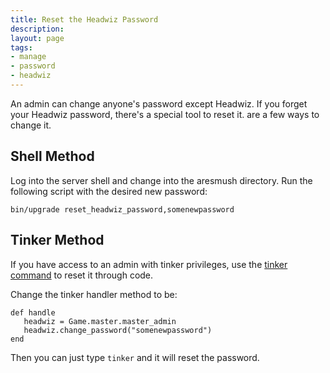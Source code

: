 ```yaml
---
title: Reset the Headwiz Password
description:
layout: page
tags: 
- manage
- password
- headwiz
---
```


An admin can change anyone's password except Headwiz. If you forget your Headwiz password, there's a special tool to reset it. are a few ways to change it.

## Shell Method

Log into the server shell and change into the aresmush directory.  Run the following script with the desired new password:

    bin/upgrade reset_headwiz_password,somenewpassword

## Tinker Method

If you have access to an admin with tinker privileges, use the [tinker command](/tutorials/code/tinker) to reset it through code.

Change the tinker handler method to be:

    def handle
       headwiz = Game.master.master_admin
       headwiz.change_password("somenewpassword")
    end

Then you can just type `tinker` and it will reset the password.